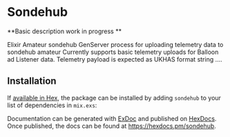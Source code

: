 # Sondehub

**Basic description work in progress **

Elixir Amateur sondehub GenServer process for uploading telemetry data to sondehub amateur
Currently supports basic telemetry uploads for Balloon ad Listener data. 
Telemetry payload is expected as UKHAS format string
....


## Installation



If [available in Hex](https://hex.pm/docs/publish), the package can be installed
by adding `sondehub` to your list of dependencies in `mix.exs`:



Documentation can be generated with [ExDoc](https://github.com/elixir-lang/ex_doc)
and published on [HexDocs](https://hexdocs.pm). Once published, the docs can
be found at <https://hexdocs.pm/sondehub>.

